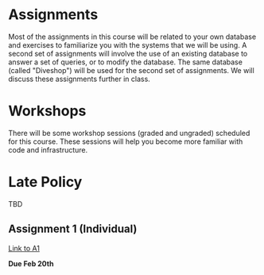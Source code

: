 # Assignments
Most of the assignments in this course will be related to your own database and exercises to familiarize you with the systems that we will be using. A second set of assignments will involve the use of an existing database to answer a set of queries, or to modify the database. The same database (called "Diveshop") will be used for the second set of assignments. We will discuss these assignments further in class.

# Workshops
There will be some workshop sessions (graded and ungraded) scheduled for this course. These sessions will help you become more familiar with code and infrastructure.

# Late Policy
TBD

## Assignment 1 (Individual)
[Link to A1](a1.md)

**Due Feb 20th**
